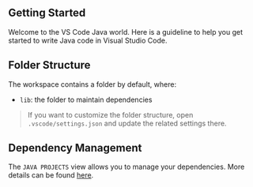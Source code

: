 ## Getting Started

Welcome to the VS Code Java world. Here is a guideline to help you get started to write Java code in Visual Studio Code.

## Folder Structure

The workspace contains a folder by default, where:
- `lib`: the folder to maintain dependencies

> If you want to customize the folder structure, open `.vscode/settings.json` and update the related settings there.

## Dependency Management

The `JAVA PROJECTS` view allows you to manage your dependencies. More details can be found [here](https://github.com/microsoft/vscode-java-dependency#manage-dependencies).
